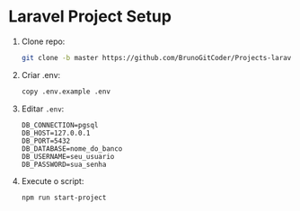 # Laravel Project Setup

1. Clone repo:
    ```bash
    git clone -b master https://github.com/BrunoGitCoder/Projects-laravel.git
    ```
    
2. Criar .env:
    ```bash
    copy .env.example .env
    ```
    
3. Editar `.env`:
    ```env
    DB_CONNECTION=pgsql
    DB_HOST=127.0.0.1
    DB_PORT=5432
    DB_DATABASE=nome_do_banco
    DB_USERNAME=seu_usuario
    DB_PASSWORD=sua_senha
    ```
4. Execute o script:
    ```bash
    npm run start-project
    ```
